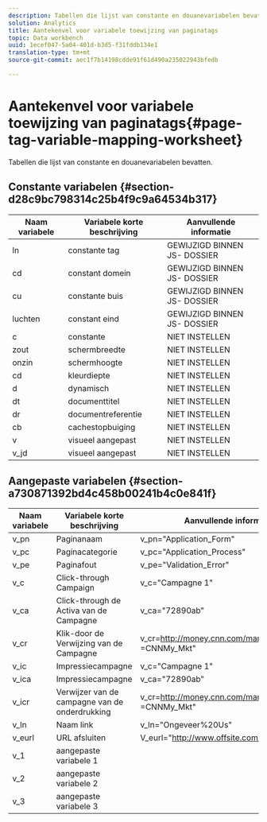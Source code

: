 ```yaml
---
description: Tabellen die lijst van constante en douanevariabelen bevatten.
solution: Analytics
title: Aantekenvel voor variabele toewijzing van paginatags
topic: Data workbench
uuid: 1ecef047-5a04-401d-b3d5-f31fddb134e1
translation-type: tm+mt
source-git-commit: aec1f7b14198cdde91f61d490a235022943bfedb

---
```



# Aantekenvel voor variabele toewijzing van paginatags{#page-tag-variable-mapping-worksheet}

Tabellen die lijst van constante en douanevariabelen bevatten.

## Constante variabelen {#section-d28c9bc798314c25b4f9c9a64534b317}

| Naam variabele | Variabele korte beschrijving | Aanvullende informatie |
|---|---|---|
| ln | constante tag | GEWIJZIGD BINNEN JS- DOSSIER |
| cd | constant domein | GEWIJZIGD BINNEN JS- DOSSIER |
| cu | constante buis | GEWIJZIGD BINNEN JS- DOSSIER |
| luchten | constant eind | GEWIJZIGD BINNEN JS- DOSSIER |
| c | constante | NIET INSTELLEN |
| zout | schermbreedte | NIET INSTELLEN |
| onzin | schermhoogte | NIET INSTELLEN |
| cd | kleurdiepte | NIET INSTELLEN |
| d | dynamisch | NIET INSTELLEN |
| dt | documenttitel | NIET INSTELLEN |
| dr | documentreferentie | NIET INSTELLEN |
| cb | cachestopbuiging | NIET INSTELLEN |
| v | visueel aangepast | NIET INSTELLEN |
| v_jd | visueel aangepast | NIET INSTELLEN |

## Aangepaste variabelen {#section-a730871392bd4c458b00241b4c0e841f}

| Naam variabele | Variabele korte beschrijving | Aanvullende informatie |
|---|---|---|
| v_pn | Paginanaam | v_pn=&quot;Application_Form&quot; |
| v_pc | Paginacategorie | v_pc=&quot;Application_Process&quot; |
| v_pe | Paginafout | v_pe=&quot;Validation_Error&quot; |
| v_c | Click-through Campaign | v_c=&quot;Campagne 1&quot; |
| v_ca | Click-through de Activa van de Campagne | v_ca=&quot;72890ab&quot; |
| v_cr | Klik-door de Verwijzing van de Campagne | v_cr=http://money.cnn.com/markets/&amp;v_cp =CNNMy_Mkt&quot; |
| v_ic | Impressiecampagne | v_c=&quot;Campagne 1&quot; |
| v_ica | Impressiecampagne | v_ca=&quot;72890ab&quot; |
| v_icr | Verwijzer van de campagne van de onderdrukking | v_cr=http://money.cnn.com/markets/&amp;v_cp =CNNMy_Mkt&quot; |
| v_ln | Naam link | v_ln=&quot;Ongeveer%20Us&quot; |
| v_eurl | URL afsluiten | V_eurl=&quot;http://www.offsite.com/ |
| v_1 | aangepaste variabele 1 |  |
| v_2 | aangepaste variabele 2 |  |
| v_3 | aangepaste variabele 3 |  |

